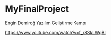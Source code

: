 # MyFinalProject

Engin Demiroğ Yazılım Geliştirme Kampı

https://www.youtube.com/watch?v=f_r8SkLWgBI

